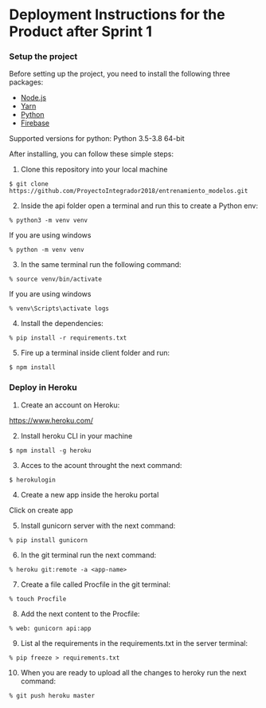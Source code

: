 # Deployment Instructions for the Product after Sprint 1

### Setup the project

Before setting up the project, you need to install the following three packages:

 * [Node.js](https://nodejs.org/en/)
 * [Yarn](https://yarnpkg.com/)
 * [Python](https://www.python.org)
 * [Firebase](https://firebase.google.com)

Supported versions for python: Python 3.5-3.8  64-bit

After installing, you can follow these simple steps:

1. Clone this repository into your local machine

```
$ git clone https://github.com/ProyectoIntegrador2018/entrenamiento_modelos.git
```

2. Inside the api folder open a terminal and run this to create a Python env:

```
% python3 -m venv venv
```
  If you are using windows
  
```
% python -m venv venv
```

3. In the same terminal run the following command:

```
% source venv/bin/activate
```
  If you are using windows
  
```
% venv\Scripts\activate logs
```

4. Install the dependencies:

```
% pip install -r requirements.txt
```

5. Fire up a terminal inside client folder and run:

```
$ npm install
```
### Deploy in Heroku
1. Create an account on Heroku:

 https://www.heroku.com/

2. Install heroku CLI in your machine

```
$ npm install -g heroku
```

3. Acces to the acount throught the next command:

```
$ herokulogin
```

4. Create a new app inside the heroku portal

Click on create app

5. Install gunicorn server with the next command:

```
% pip install gunicorn
```

6. In the git terminal run the next command:

```
% heroku git:remote -a <app-name>
```

7. Create a file called Procfile in the git terminal:

```
% touch Procfile
```

8. Add the next content to the Procfile:

```
% web: gunicorn api:app
```

9. List al the requirements in the requirements.txt in the server terminal:

```
% pip freeze > requirements.txt
```

10. When you are ready to upload all the changes to heroky run the next command:

```
% git push heroku master
```